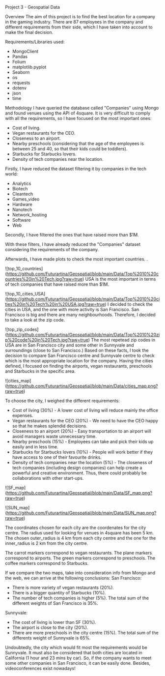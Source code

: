 Project 3 - Geospatial Data

Overview
The aim of this project is to find the best location for a company in the gaming industry. 
There are 87 employees in the company and different requirements from their side, which I have taken into account to make the final decision. 

Requirements/Libraries used:
- MongoClient
- Pandas
- Folium
- matplotlib.pyplot
- Seaborn
- os 
- requests
- dotenv
- json
- time

Methodology
I have queried the database called "Companies" using Mongo and found venues using the API of 4square. 
It is very difficult to comply with all the requirements, so I have focused on the most important ones:
 - Cost of living.
 - Vegan restaurants for the CEO.
 - Closeness to an airport. 
 - Nearby preschools (considering that the age of the employees is between 25 and 40, so that their kids could be toddlers).
 - Starbucks for Starbucks lovers.
 - Density of tech companies near the location. 

 Firstly, I have reduced the dataset filtering it by companies in the tech world: 
 - Analytics
 - Biotech
 - Cleantech
 - Games_video
 - Hardware
 - Nanotech
 - Network_hosting
 - Software
 - Web

Secondly, I have filtered the ones that have raised more than $1M. 

With these filters, I have already reduced the "Companies" dataset considering the requirements of the company.

Afterwards, I have made plots to check the most important countries. .

![top_10_countries] (https://github.com/Futurartina/Geospatial/blob/main/Data/Top%2010%20countries%20in%20Tech.jpg?raw=true)
USA is the most important in terms of tech companies that have raised more than $1M. 

![top_10_cities_USA] (https://github.com/Futurartina/Geospatial/blob/main/Data/Top%2010%20cities%20in%20Tech%20in%20USA.jpg?raw=true)
 I decided to check the cities in USA, and the one with more activity is San Francisco. 
San Francisco is big and there are many neighbourhoods. Therefore, I decided to take a look at the zip code. 

![top_zip_codes] (https://github.com/Futurartina/Geospatial/blob/main/Data/Top%2010%20zip%20code%20in%20Tech.jpg?raw=true)
The most repetead zip codes in USA are in San Francisco city and some other in Sunnyvale and surroundings (close to San Francisco.)
Based on these facts, I took the decision to compare San Francisco centre and Sunnyvale centre to check which is the most appropriate location for the company.
Having the cities defined, I focused on finding the airports, vegan restaurants, preschools and Starbucks in the specific area. 

![cities_map] (https://github.com/Futurartina/Geospatial/blob/main/Data/cities_map.png?raw=true)

To choose the city, I weighed the different requirements:
 - Cost of living (30%) - A lower cost of living will reduce mainly the office expenses.
 - Vegan restaurants for the CEO (20%) - We need to have the CEO happy so that he makes splendid decisions. 
 - Closeness to an airport (20%) - Easy transportation to an airport will avoid managers waste unnecessary time. 
 - Nearby preschools (15%) - Employees can take and pick their kids up easily and in less time. 
 - Starbucks for Starbucks lovers (10%) - People will work better if they have access to one of their favourite drinks. 
 - Density of tech companies near the location (5%) - The closeness of tech companies (including design companies) can help create a powerful and creative environment.
   Thus,  there could probably be collaborations with other start-ups. 

![SF_map] (https://github.com/Futurartina/Geospatial/blob/main/Data/SF_map.png?raw=true)

![SUN_map] (https://github.com/Futurartina/Geospatial/blob/main/Data/SUN_map.png?raw=true)

The coordinates chosen for each city are the coordenates for the city centre. 
The radius used for looking for venues in 4square has been 5 km.
The chosen outer_radius is 4 km from each city centre and the one for the inner_radius is 2 km from the city centre.

The carrot markers correspond to vegan restaurants.
The plane markers correspond to airports.
The green markers correspond to preschools.
The coffee markers correspond to Starbucks.

If we compare the two maps, take into consideration info from Mongo and the web, we can arrive at the following conclusions:
San Francisco:
  - There is more variety of vegan restaurants (20%).
  - There is a bigger quantity of Starbucks (10%).
  - The number of tech companies is higher (5%).
  The total sum of the different weights of San Francisco is 35%.

Sunnyvale:
  - The cost of living is lower than SF (30%).
  - The airport is close to the city (20%). 
  - There are more preschools in the city centre (15%).
  The total sum of the differents weight of Sunnyvale is 65%.

Undoubtedly, the city which would fit most the requirements would be Sunnyvale. 
It must also be considered that both cities are located in California (1 hour and 23 mins by car).
So, if the company wants to meet some other companies in San Francisco, it can be easily done. Besides, videoconferences exist nowadays!